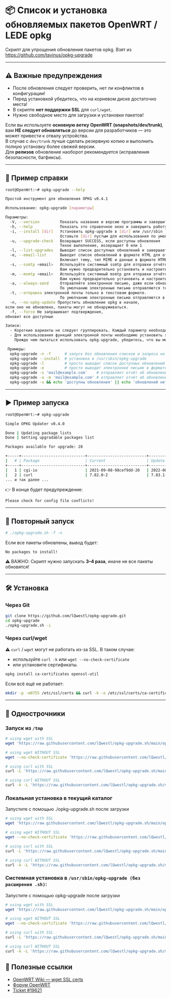 # 📦 Список и установка обновляемых пакетов OpenWRT / LEDE opkg

Скрипт для упрощения обновления пакетов opkg. Взят из https://github.com/tavinus/opkg-upgrade

---

## ⚠️ Важные предупреждения

- После обновления следует проверить, нет ли конфликтов в конфигурации!  
- Перед установкой убедитесь, что на корневом диске достаточно места!  
- В скрипте **нет поддержки SSL** для `curl/wget`.  
- Нужно свободное место для загрузки и установки пакетов!  

Если вы используете **основную ветку OpenWRT (snapshots/dev/trunk)**, вам **НЕ следует обновляться** до версии для разработчиков — это может привести к отвалу устройства.  
В случае с `dev/trunk` лучше сделать резервную копию и выполнить полную установку более свежей версии.  
Для **релизов** обновление наоборот рекомендуется (исправления безопасности, багфиксы).

---

## 📖 Пример справки

```bash
root@OpenWrt:~# opkg-upgrade --help

Простой инструмент для обновления OPKG v0.4.1

Использование: opkg-upgrade [параметры]

Параметры:
  -V, --version         Показать название и версию программы и завершить работу
  -h, --help            Показать это справочное окно и завершить работу
  -i, --install [dir]   Установить opkg-upgrade в [dir] или /usr/sbin
                        Оставьте [dir] пустым для использования по умолчанию (/usr/sbin)
  -u, --upgrade-check   Возвращает SUCCESS, если доступны обновления
                        Тихое выполнение, возвращает 0 или 1
  -l, --list-upgrades   Выводит список доступных обновлений и завершает работу
  -e, --email-list      Выводит список обновлений в формате HTML для отправки по электронной почте
                        Включает тему, тип MIME и данные в формате HTML
  -s, --ssmtp <email>   Используйте системный ssmtp для отправки отчётов об обновлениях
                        Вам нужно предварительно установить и настроить ssmtp
  -m, --msmtp <email>   Используйте системный msmtp для отправки отчётов об обновлениях
                        Вам нужно предварительно установить и настроить msmtp
  -a, --always-send     Отправляйте электронное письмо, даже если обновлений нет
                        По умолчанию электронные письма отправляются только при наличии обновлений
  -t, --отправка электронной почты только в текстовом формате.
                        По умолчанию электронные письма отправляются в формате html.
  -n, --no-opkg-update Пропустить обновление opkg в начале,
если оно не обновлено, пакеты могут не обнаруживаться.
  -f, --force Не запрашивает подтверждения,
обновит все доступные

Записи:
  - Короткие варианты не следует группировать. Каждый параметр необходимо указывать отдельно.
  - Для использования функций электронной почты необходимо установить ssmtp или msmtp.
    Прежде чем пытаться использовать opkg-upgrade, убедитесь, что вы можете отправлять электронные письма.

 Примеры:
  opkg-upgrade -n -f      # запуск без обновления списков и запроса на обновление
  opkg-upgrade --install  # установка в /usr/sbin/opkg-upgrade
  opkg-upgrade -l         # просто выводит список доступных обновлений
  opkg-upgrade -e         # просто выводит электронное письмо в формате HTML
  opkg-upgrade -s 'mail@example.com'    # отправляет отчёт об обновлении по электронной почте, если есть обновления
  opkg-upgrade -a -m 'mail@example.com' # отправляет отчёт об обновлении по электронной почте, даже если обновлений нет
  opkg-upgrade -u && echo 'доступны обновления' || echo 'обновлений нет'
```

---

## ▶️ Пример запуска

```bash
root@OpenWrt:~# opkg-upgrade

Simple OPKG Updater v0.4.0

Done | Updating package lists
Done | Getting upgradable packages list

Packages available for upgrade: 28

+-----+----------------------------+--------------------------+--------------------------+
|   # | Package                    | Current                  | Update                   |
+-----+----------------------------+--------------------------+--------------------------+
|   1 | cgi-io                     | 2021-09-08-98cef9dd-20   | 2022-08-10-901b0f04-21   |
|   2 | curl                       | 7.82.0-2                 | 7.83.1-4.1               |
... и так далее ...
```

👉 В конце будет предупреждение:
```
Please check for config file conflicts!
```

---

## 🔁 Повторный запуск

```bash
# ./opkg-upgrade.sh -f -n
```

Если все пакеты обновлены, вывод будет:
```
No packages to install!
```

⚠️ ВАЖНО: Скрипт нужно запускать **3–4 раза**, иначе не все пакеты обновятся!

---

## 🛠️ Установка

### Через Git
```bash
git clone https://github.com/lQwestl/opkg-upgrade.git
cd opkg-upgrade
./opkg-upgrade.sh -i
```

### Через curl/wget
⚠️ `curl` / `wget` могут не работать из-за SSL. В таком случае:
- используйте `curl -k` или `wget --no-check-certificate`
- или установите сертификаты.

```bash
opkg install ca-certificates openssl-util
```

Если всё ещё не работает:
```bash
mkdir -p -m0755 /etc/ssl/certs && curl -k -o /etc/ssl/certs/ca-certificates.crt -L http://curl.haxx.se/ca/cacert.pem
```

---

## 📌 Однострочники

### Запуск из `/tmp`
```bash
# using wget with SSL
wget 'https://raw.githubusercontent.com/lQwestl/opkg-upgrade.sh/main/opkg-upgrade.sh' -O "/tmp/opkg-upgrade.sh" && chmod 755 "/tmp/opkg-upgrade.sh" && /tmp/opkg-upgrade.sh

# using wget WITHOUT SSL
wget --no-check-certificate 'https://raw.githubusercontent.com/lQwestl/opkg-upgrade.sh/main/opkg-upgrade.sh' -O "/tmp/opkg-upgrade.sh" && chmod 755 "/tmp/opkg-upgrade.sh" && /tmp/opkg-upgrade.sh

# using curl with SSL
curl -L 'https://raw.githubusercontent.com/lQwestl/opkg-upgrade.sh/main/opkg-upgrade.sh' -o "/tmp/opkg-upgrade.sh" && chmod 755 "/tmp/opkg-upgrade.sh" && /tmp/opkg-upgrade.sh

# using curl WITHOUT SSL
curl -k -L 'https://raw.githubusercontent.com/lQwestl/opkg-upgrade.sh/main/opkg-upgrade.sh' -o "/tmp/opkg-upgrade.sh" && chmod 755 "/tmp/opkg-upgrade.sh" && /tmp/opkg-upgrade.sh
```

### Локальная установка в текущий каталог
Запустите с помощью ./opkg-upgrade.sh после загрузки
```bash
# using wget with SSL
wget 'https://raw.githubusercontent.com/lQwestl/opkg-upgrade.sh/main/opkg-upgrade.sh' -O "opkg-upgrade.sh" && chmod 755 "opkg-upgrade.sh"

# using wget WITHOUT SSL
wget --no-check-certificate 'https://raw.githubusercontent.com/lQwestl/opkg-upgrade.sh/main/opkg-upgrade.sh' -O "opkg-upgrade.sh" && chmod 755 "opkg-upgrade.sh"

# using curl with SSL
curl -L 'https://raw.githubusercontent.com/lQwestl/opkg-upgrade.sh/main/opkg-upgrade.sh' -o "opkg-upgrade.sh" && chmod 755 "opkg-upgrade.sh"

# using curl WITHOUT SSL
curl -k -L 'https://raw.githubusercontent.com/lQwestl/opkg-upgrade.sh/main/opkg-upgrade.sh' -o "opkg-upgrade.sh" && chmod 755 "opkg-upgrade.sh"
```

### Системная установка в `/usr/sbin/opkg-upgrade (без расширения .sh)`:
Запустите с помощью opkg-upgrade после загрузки
```bash
# using wget with SSL
wget 'https://raw.githubusercontent.com/lQwestl/opkg-upgrade.sh/main/opkg-upgrade.sh' -O "/usr/sbin/opkg-upgrade" && chmod 755 "/usr/sbin/opkg-upgrade"

# using wget WITHOUT SSL
wget --no-check-certificate 'https://raw.githubusercontent.com/lQwestl/opkg-upgrade.sh/main/opkg-upgrade.sh' -O "/usr/sbin/opkg-upgrade" && chmod 755 "/usr/sbin/opkg-upgrade"

# using curl with SSL
curl -L 'https://raw.githubusercontent.com/lQwestl/opkg-upgrade.sh/main/opkg-upgrade.sh' -o "/usr/sbin/opkg-upgrade" && chmod 755 "/usr/sbin/opkg-upgrade"

# using curl WITHOUT SSL
curl -k -L 'https://raw.githubusercontent.com/lQwestl/opkg-upgrade.sh/main/opkg-upgrade.sh' -o "/usr/sbin/opkg-upgrade" && chmod 755 "/usr/sbin/opkg-upgrade"
```
## 🔗 Полезные ссылки

- [OpenWRT Wiki — wget SSL certs](https://wiki.openwrt.org/doc/howto/wget-ssl-certs)  
- [Форум OpenWRT](https://forum.openwrt.org/viewtopic.php?pid=284368#p284368)  
- [Ticket #19621](https://dev.openwrt.org/ticket/19621)  
